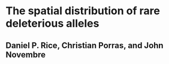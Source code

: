 # The spatial distribution of rare deleterious alleles

## Daniel P. Rice, Christian Porras, and John Novembre
